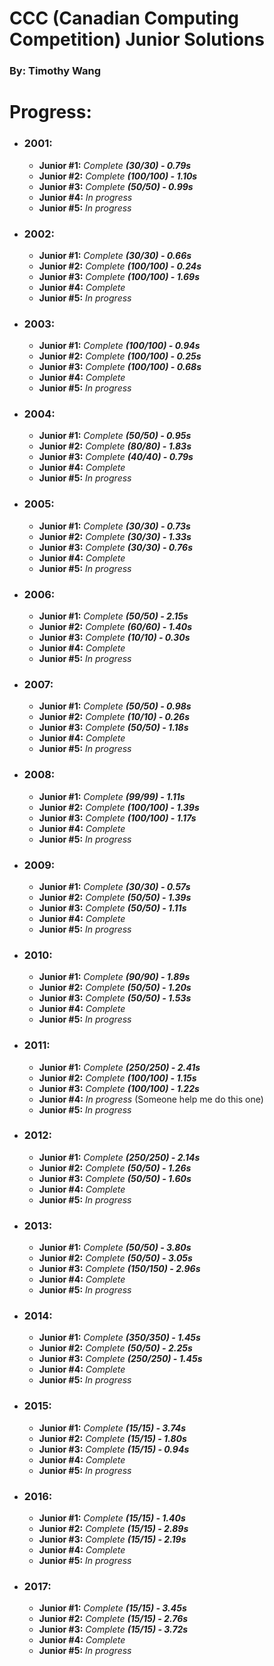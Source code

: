 # CCC (Canadian Computing Competition) Junior Solutions

### By: Timothy Wang 

# Progress:

 - ### **2001:**
    - **Junior #1:** _Complete **(30/30) - 0.79s**_
    - **Junior #2:** _Complete **(100/100) - 1.10s**_
    - **Junior #3:** _Complete **(50/50) - 0.99s**_
    - **Junior #4:** _In progress_
    - **Junior #5:** _In progress_
    
 - ### **2002:**
    - **Junior #1:** _Complete **(30/30) - 0.66s**_
    - **Junior #2:** _Complete **(100/100) - 0.24s**_
    - **Junior #3:** _Complete **(100/100) - 1.69s**_
    - **Junior #4:** _Complete_
    - **Junior #5:** _In progress_
    
 - ### **2003:**
    - **Junior #1:** _Complete **(100/100) - 0.94s**_
    - **Junior #2:** _Complete **(100/100) - 0.25s**_
    - **Junior #3:** _Complete **(100/100) - 0.68s**_
    - **Junior #4:** _Complete_
    - **Junior #5:** _In progress_
    
 - ### **2004:**
    - **Junior #1:** _Complete **(50/50) - 0.95s**_
    - **Junior #2:** _Complete **(80/80) - 1.83s**_
    - **Junior #3:** _Complete **(40/40) - 0.79s**_
    - **Junior #4:** _Complete_
    - **Junior #5:** _In progress_
    
 - ### **2005:**
    - **Junior #1:** _Complete **(30/30) - 0.73s**_
    - **Junior #2:** _Complete **(30/30) - 1.33s**_
    - **Junior #3:** _Complete **(30/30) - 0.76s**_
    - **Junior #4:** _Complete_
    - **Junior #5:** _In progress_
    
 - ### **2006:**
    - **Junior #1:** _Complete **(50/50) - 2.15s**_
    - **Junior #2:** _Complete **(60/60) - 1.40s**_
    - **Junior #3:** _Complete **(10/10) - 0.30s**_
    - **Junior #4:**  _Complete_
    - **Junior #5:** _In progress_
    
 - ### **2007:**
    - **Junior #1:** _Complete **(50/50) - 0.98s**_
    - **Junior #2:** _Complete **(10/10) - 0.26s**_
    - **Junior #3:** _Complete **(50/50) - 1.18s**_
    - **Junior #4:** _Complete_
    - **Junior #5:** _In progress_
    
 - ### **2008:**
    - **Junior #1:** _Complete **(99/99) - 1.11s**_
    - **Junior #2:** _Complete **(100/100) - 1.39s**_
    - **Junior #3:** _Complete **(100/100) - 1.17s**_
    - **Junior #4:** _Complete_
    - **Junior #5:** _In progress_
    
 - ### **2009:**
    - **Junior #1:** _Complete **(30/30) - 0.57s**_
    - **Junior #2:** _Complete **(50/50) - 1.39s**_
    - **Junior #3:** _Complete **(50/50) - 1.11s**_
    - **Junior #4:** _Complete_
    - **Junior #5:** _In progress_
    
 - ### **2010:**
    - **Junior #1:** _Complete **(90/90) - 1.89s**_
    - **Junior #2:** _Complete **(50/50) - 1.20s**_
    - **Junior #3:** _Complete **(50/50) - 1.53s**_
    - **Junior #4:** _Complete_
    - **Junior #5:** _In progress_
    
 - ### **2011:**
    - **Junior #1:** _Complete **(250/250) - 2.41s**_
    - **Junior #2:** _Complete **(100/100) - 1.15s**_
    - **Junior #3:** _Complete **(100/100) - 1.22s**_
    - **Junior #4:** _In progress_ (Someone help me do this one)
    - **Junior #5:** _In progress_

 - ### **2012:**
    - **Junior #1:** _Complete **(250/250) - 2.14s**_
    - **Junior #2:** _Complete **(50/50) - 1.26s**_
    - **Junior #3:** _Complete **(50/50) - 1.60s**_
    - **Junior #4:** _Complete_
    - **Junior #5:** _In progress_
    
 - ### **2013:**
    - **Junior #1:** _Complete **(50/50) - 3.80s**_
    - **Junior #2:** _Complete **(50/50) - 3.05s**_
    - **Junior #3:** _Complete **(150/150) - 2.96s**_
    - **Junior #4:** _Complete_
    - **Junior #5:** _In progress_
    
 - ### **2014:**
    - **Junior #1:** _Complete **(350/350) - 1.45s**_
    - **Junior #2:** _Complete **(50/50) - 2.25s**_
    - **Junior #3:** _Complete **(250/250) - 1.45s**_
    - **Junior #4:** _Complete_
    - **Junior #5:** _In progress_
    
 - ### **2015:**
    - **Junior #1:** _Complete **(15/15) - 3.74s**_
    - **Junior #2:** _Complete **(15/15) - 1.80s**_
    - **Junior #3:** _Complete **(15/15) - 0.94s**_
    - **Junior #4:** _Complete_
    - **Junior #5:** _In progress_
    
 - ### **2016:**
    - **Junior #1:** _Complete **(15/15) - 1.40s**_
    - **Junior #2:** _Complete **(15/15) - 2.89s**_
    - **Junior #3:** _Complete **(15/15) - 2.19s**_
    - **Junior #4:** _Complete_
    - **Junior #5:** _In progress_
    
 - ### **2017:**
    - **Junior #1:** _Complete **(15/15) - 3.45s**_
    - **Junior #2:** _Complete **(15/15) - 2.76s**_
    - **Junior #3:** _Complete **(15/15) - 3.72s**_
    - **Junior #4:** _Complete_
    - **Junior #5:** _In progress_
    
 
